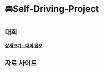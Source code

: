# 🚘Self-Driving-Project

## 대회
#### <a href="https://github.com/PJmin2/Self-Driving-Project/wiki/%EB%8C%80%ED%9A%8C%EC%A0%95%EB%B3%B4" >상세보기 - 대회 정보</a>

## 자료 사이트
